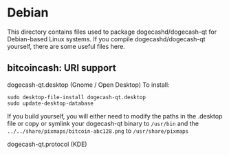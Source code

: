 
Debian
====================
This directory contains files used to package dogecashd/dogecash-qt
for Debian-based Linux systems. If you compile dogecashd/dogecash-qt yourself, there are some useful files here.

## bitcoincash: URI support ##


dogecash-qt.desktop  (Gnome / Open Desktop)
To install:

	sudo desktop-file-install dogecash-qt.desktop
	sudo update-desktop-database

If you build yourself, you will either need to modify the paths in
the .desktop file or copy or symlink your dogecash-qt binary to `/usr/bin`
and the `../../share/pixmaps/bitcoin-abc128.png` to `/usr/share/pixmaps`

dogecash-qt.protocol (KDE)

